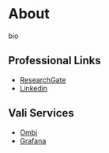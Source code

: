 # About
bio

## Professional Links
- [ResearchGate](https://www.researchgate.net/profile/David_Roberts67)
- [Linkedin](https://www.linkedin.com/in/david-roberts-3ab88783/)

## Vali Services
- [Ombi](https://ombi.dave8927.com)
- [Grafana](https://grafana.dave8927.com)
